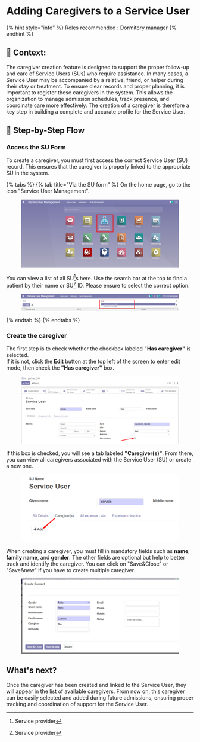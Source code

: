 # Adding Caregivers to a Service User

{% hint style="info" %}
Roles recommended : Dormitory manager
{% endhint %}

## **🧭** Context: <a href="#context" id="context"></a>

The caregiver creation feature is designed to support the proper follow-up and care of Service Users (SUs) who require assistance. In many cases, a Service User may be accompanied by a relative, friend, or helper during their stay or treatment. To ensure clear records and proper planning, it is important to register these caregivers in the system. This allows the organization to manage admission schedules, track presence, and coordinate care more effectively. The creation of a caregiver is therefore a key step in building a complete and accurate profile for the Service User.

## 🔄 Step-by-Step Flow

### Access the SU Form

To create a caregiver, you must first access the correct Service User (SU) record. This ensures that the caregiver is properly linked to the appropriate SU in the system.

{% tabs %}
{% tab title="Via the SU form" %}
On the home page, go to the icon "Service User Management".

<figure><img src="../../.gitbook/assets/image (160).png" alt=""><figcaption></figcaption></figure>

You can view a list of all SU[^1]s here. Use the search bar at the top to find a patient by their name or SU[^1] ID. Please ensure to select the correct option.

<figure><img src="../../.gitbook/assets/image (161).png" alt=""><figcaption></figcaption></figure>
{% endtab %}
{% endtabs %}

### Create the caregiver

The first step is to check whether the checkbox labeled **"Has caregiver"** is selected.\
If it is not, click the **Edit** button at the top left of the screen to enter edit mode, then check the **"Has caregiver"** box.

<figure><img src="../../.gitbook/assets/image (1).png" alt=""><figcaption></figcaption></figure>

If this box is checked, you will see a tab labeled **"Caregiver(s)"**. From there, you can view all caregivers associated with the Service User (SU) or create a new one.

<figure><img src="../../.gitbook/assets/image (1) (1).png" alt=""><figcaption></figcaption></figure>

When creating a caregiver, you must fill in mandatory fields such as **name**, **family name**, and **gender**. The other fields are optional but help to better track and identify the caregiver. You can click on "Save\&Close" or "Save\&new" if you have to create multiple caregiver.&#x20;

<figure><img src="../../.gitbook/assets/image (2).png" alt=""><figcaption></figcaption></figure>

## What's next?&#x20;

Once the caregiver has been created and linked to the Service User, they will appear in the list of available caregivers. From now on, this caregiver can be easily selected and added during future admissions, ensuring proper tracking and coordination of support for the Service User.



[^1]: Service provider

